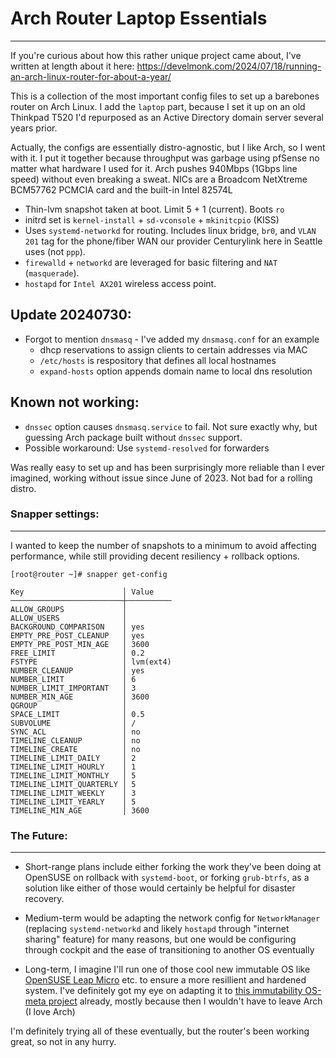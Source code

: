 # Arch Router Laptop Essentials
---

If you're curious about how this rather unique project came about, I've written at length about it here:  https://develmonk.com/2024/07/18/running-an-arch-linux-router-for-about-a-year/

This is a collection of the most important config files to set up a barebones router on Arch Linux.  I add the `laptop` part, because I set it up on an old Thinkpad T520 I'd repurposed as an Active Directory domain server several years prior. 

Actually, the configs are essentially distro-agnostic, but I like Arch, so I went with it.  I put it together because throughput was garbage using pfSense no matter what hardware I used for it.  Arch pushes 940Mbps (1Gbps line speed) without even breaking a sweat.  NICs are a Broadcom NetXtreme BCM57762 PCMCIA card and the built-in Intel 82574L

- Thin-lvm snapshot taken at boot. Limit 5 + 1 (current). Boots `ro`
- initrd set is `kernel-install` + `sd-vconsole` + `mkinitcpio` (KISS)
- Uses `systemd-networkd` for routing.  Includes linux bridge, `br0`, and `VLAN 201` tag for the phone/fiber WAN our provider Centurylink here in Seattle uses (not `ppp`). 
- `firewalld` + `networkd` are leveraged for basic filtering and `NAT` (`masquerade`).
- `hostapd` for `Intel AX201` wireless access point. 

Update 20240730: 
---
- Forgot to mention `dnsmasq` - I've added my `dnsmasq.conf` for an example
  - dhcp reservations to assign clients to certain addresses via MAC
  - `/etc/hosts` is respository that defines all local hostnames    
  - `expand-hosts` option appends domain name to local dns resolution

Known not working:
---
- `dnssec` option causes `dnsmasq.service` to fail. Not sure exactly why, but guessing Arch package built without `dnssec` support.
- Possible workaround:  Use `systemd-resolved` for forwarders

Was really easy to set up and has been surprisingly more reliable than I ever imagined, working without issue since June of 2023.  Not bad for a rolling distro.

### Snapper settings:
---

I wanted to keep the number of snapshots to a minimum to avoid affecting performance, while still providing decent resiliency + rollback options.  

```
[root@router ~]# snapper get-config

Key                      │ Value
─────────────────────────┼──────────
ALLOW_GROUPS             │
ALLOW_USERS              │
BACKGROUND_COMPARISON    │ yes
EMPTY_PRE_POST_CLEANUP   │ yes
EMPTY_PRE_POST_MIN_AGE   │ 3600
FREE_LIMIT               │ 0.2
FSTYPE                   │ lvm(ext4)
NUMBER_CLEANUP           │ yes
NUMBER_LIMIT             │ 6
NUMBER_LIMIT_IMPORTANT   │ 3
NUMBER_MIN_AGE           │ 3600
QGROUP                   │
SPACE_LIMIT              │ 0.5
SUBVOLUME                │ /
SYNC_ACL                 │ no
TIMELINE_CLEANUP         │ no
TIMELINE_CREATE          │ no
TIMELINE_LIMIT_DAILY     │ 2
TIMELINE_LIMIT_HOURLY    │ 1
TIMELINE_LIMIT_MONTHLY   │ 5
TIMELINE_LIMIT_QUARTERLY │ 5
TIMELINE_LIMIT_WEEKLY    │ 3
TIMELINE_LIMIT_YEARLY    │ 5
TIMELINE_MIN_AGE         │ 3600
```

### The Future:
--- 

- Short-range plans include either forking the work they've been doing at OpenSUSE on rollback with `systemd-boot`, or forking `grub-btrfs`, as a solution like either of those would certainly be helpful for disaster recovery.

- Medium-term would be adapting the network config for `NetworkManager` (replacing `systemd-networkd` and likely `hostapd` through "internet sharing" feature) for many reasons, but one would be configuring through cockpit and the ease of transitioning to another OS eventually

- Long-term, I imagine I'll run one of those cool new immutable OS like [OpenSUSE Leap Micro](https://get.opensuse.org/leapmicro) etc. to ensure a more resillient and hardened system.  I've definitely got my eye on adapting it to [this immutability OS-meta project](https://github.com/ashos/ashos) already, mostly because then I wouldn't have to leave Arch (I love Arch)

I'm definitely trying all of these eventually, but the router's been working great, so not in any hurry.

